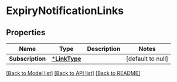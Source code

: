 # ExpiryNotificationLinks

## Properties
Name | Type | Description | Notes
------------ | ------------- | ------------- | -------------
**Subscription** | [***LinkType**](LinkType.md) |  | [default to null]

[[Back to Model list]](../README.md#documentation-for-models) [[Back to API list]](../README.md#documentation-for-api-endpoints) [[Back to README]](../README.md)

